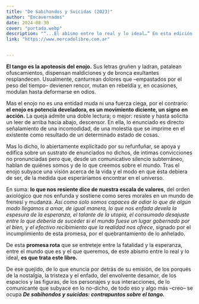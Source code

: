 ```yaml
---
title: "De Sabihondos y Suicidas (2023)" 
author: "Encavernados"
date: 2024-08-30
cover: "portada.webp"
description: "“...El abismo entre lo real y lo ideal…” En esta edición los autores hacen contrapunto entre miradas y experiencias del tango como fenómeno."
link: "https://www.mercadolibre.com.ar"


---
```

<p>
    <strong>El tango es la apoteosis del enojo.</strong> Sus letras gruñen y ladran, patalean ofuscamientos,  
    dispensan maldiciones y de bronca exultantes resplandecen. Usualmente, canturrean dolores que –empastados 
    por el peso del tiempo– devienen rencor, mutan en rebeldía y, en ocasiones, modulan hasta deformarse en odios. 
  </p>

  <p>
    Mas el enojo no es una entidad muda ni una fuerza ciega, por el contrario: 
    <strong>el enojo es potencia develadora, es un movimiento diciente, un signo en acción.</strong> 
    La queja admite una doble lectura; o mejor: resiste y hasta solicita un leer de arriba hacia abajo, descensor. 
    En ella, lo enunciado es directo señalamiento de una incomodidad, de una molestia que se imprime en el existente 
    como resultado de un determinado estado de cosas. 
  </p>

  <p>
    Mas lo dicho, lo abiertamente explicitado por su refunfuñar, se apoya y edifica sobre un sustrato de enunciados 
    no dichos, de íntimas convicciones no pronunciadas pero que, desde un comunicativo silencio subterráneo, 
    hablan de quiénes somos y de lo que creemos sobre el mundo. Tras el enojo subyace una visión acerca de la vida 
    y el modo en que ésta debiera de ser, de la medida que esperaríamos encontrar en el universo.
  </p>

  <p>
    En suma: <strong>lo que nos resiente dice de nuestra escala de valores</strong>, del orden axiológico que nos enfunda 
    y sostiene como seres morales en un mundo de frenesí y mudanza. 
    <em>Así como solo somos capaces de odiar lo que de algún modo llegamos a amar, de igual manera, 
    lo que nos enfada devela la espesura de la esperanza, el talante de la utopía, 
    el consumado desajuste entre lo que debería de suceder si el mundo fuese un lugar gobernado por el bien, 
    y el efectivo recibimiento que la realidad nos ofrece</em>, signado por el incumplimiento de esta promesa, 
    por el quebrantamiento de lo anhelado.
  </p>

  <p>
    De esta <strong>promesa rota</strong> que se entreteje entre la fatalidad y la esperanza, 
    entre el mundo que es y el que queremos, de este abismo entre lo real y lo ideal, 
    <strong>es que trata este libro.</strong>
  </p>

  <p>
    De ese quejido, de lo que enuncia por detrás de su emisión, de los porqués de la nostalgia, la tristeza y el enfado, 
    del envolvente desamor, de los espacios y las figuras, de los personajes y sus interacciones, 
    de lo comunicante que subyace en lo no-dicho, de todo eso y algo más –creo– se ocupa 
    <strong><em>De sabihondos y suicidas: contrapuntos sobre el tango.</em></strong>
  </p>
